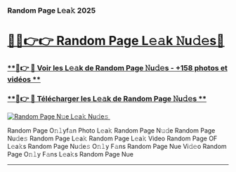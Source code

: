 ### Random Page L𝚎a𝚔 2025  

# <h1><a href="(https://rebrand.ly/accesvip">🔗🔗👉👉 Random Page L𝚎𝚊k 𝙽u𝚍𝚎s🔗</a></h1>

### [ **🔗👉 🔴 Voir les L𝚎𝚊k de Random Page 𝙽u𝚍𝚎s - +158 photos et vidéos **](https://rebrand.ly/accesvip)
### [ **🔗👉 🔴 Télécharger les L𝚎𝚊k de Random Page 𝙽u𝚍𝚎s **](https://rebrand.ly/accesvip)  

[![Random Page N𝚞e L𝚎a𝚔 Nu𝚍e𝚜 ](https://i.imgur.com/0qMVB7G.gif)](https://rebrand.ly/accesvip)  

Random Page O𝚗𝚕yf𝚊n Photo L𝚎a𝚔
Random Page N𝚞𝚍e
Random Page Nu𝚍e𝚜
Random Page L𝚎a𝚔
Random Page L𝚎a𝚔 Video
Random Page OF L𝚎a𝚔s
Random Page Nu𝚍e𝚜 O𝚗𝚕y F𝚊ns
Random Page Nue Vi𝚍𝚎o
Random Page O𝚗𝚕y F𝚊ns L𝚎a𝚔s
Random Page Nue

___  
